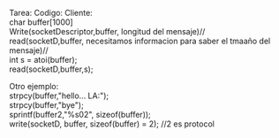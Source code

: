 Tarea: Codigo:
Cliente: <br>
char buffer[1000]
 <br> Write(socketDescriptor,buffer, longitud del mensaje)//
 <br> read(socketD,buffer, necesitamos informacion para saber el tmaaño del mensaje)//
 <br> int s = atoi(buffer);
<br> read(socketD,buffer,s);

Otro ejemplo:
<br> strpcy(buffer,"hello... LA:");
<br> strpcy(buffer,"bye");
<br> sprintf(buffer2,"%s02", sizeof(buffer));
<br> write(socketD, buffer, sizeof(buffer) = 2); //2 es protocol
